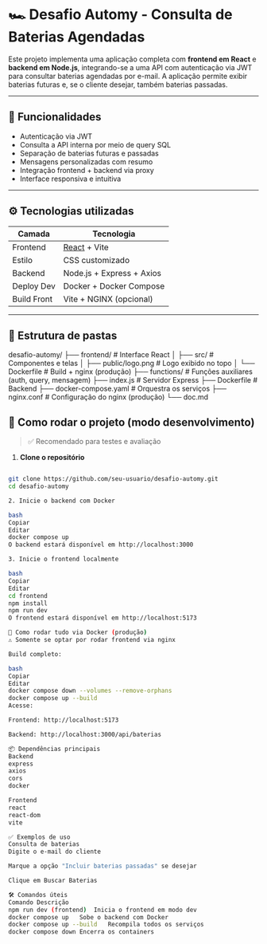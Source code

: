 # 🏎️ Desafio Automy - Consulta de Baterias Agendadas

Este projeto implementa uma aplicação completa com **frontend em React** e **backend em Node.js**, integrando-se a uma API com autenticação via JWT para consultar baterias agendadas por e-mail. A aplicação permite exibir baterias futuras e, se o cliente desejar, também baterias passadas.

---

## 📌 Funcionalidades

- Autenticação via JWT
- Consulta a API interna por meio de query SQL
- Separação de baterias futuras e passadas
- Mensagens personalizadas com resumo
- Integração frontend + backend via proxy
- Interface responsiva e intuitiva

---

## ⚙️ Tecnologias utilizadas

| Camada     | Tecnologia                         |
|------------|------------------------------------|
| Frontend   | [React](https://react.dev) + Vite |
| Estilo     | CSS customizado                    |
| Backend    | Node.js + Express + Axios          |
| Deploy Dev | Docker + Docker Compose            |
| Build Front| Vite + NGINX (opcional)            |

---

## 📁 Estrutura de pastas

desafio-automy/
├── frontend/ # Interface React
│ ├── src/ # Componentes e telas
│ ├── public/logo.png # Logo exibido no topo
│ └── Dockerfile # Build + nginx (produção)
├── functions/ # Funções auxiliares (auth, query, mensagem)
├── index.js # Servidor Express
├── Dockerfile # Backend
├── docker-compose.yaml # Orquestra os serviços
├── nginx.conf # Configuração do nginx (produção)
└── doc.md


## 🚀 Como rodar o projeto (modo desenvolvimento)

> ✅ Recomendado para testes e avaliação

1. **Clone o repositório**

```bash

git clone https://github.com/seu-usuario/desafio-automy.git
cd desafio-automy

2. Inicie o backend com Docker

bash
Copiar
Editar
docker compose up
O backend estará disponível em http://localhost:3000

3. Inicie o frontend localmente

bash
Copiar
Editar
cd frontend
npm install
npm run dev
O frontend estará disponível em http://localhost:5173

🐳 Como rodar tudo via Docker (produção)
⚠️ Somente se optar por rodar frontend via nginx

Build completo:

bash
Copiar
Editar
docker compose down --volumes --remove-orphans
docker compose up --build
Acesse:

Frontend: http://localhost:5173

Backend: http://localhost:3000/api/baterias

📦 Dependências principais
Backend
express
axios
cors
docker

Frontend
react
react-dom
vite

✅ Exemplos de uso
Consulta de baterias
Digite o e-mail do cliente

Marque a opção "Incluir baterias passadas" se desejar

Clique em Buscar Baterias

🛠️ Comandos úteis
Comando	Descrição
npm run dev (frontend)	Inicia o frontend em modo dev
docker compose up	Sobe o backend com Docker
docker compose up --build	Recompila todos os serviços
docker compose down	Encerra os containers



